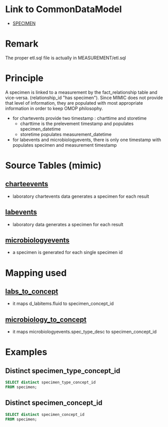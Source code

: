 # Link to CommonDataModel
- [SPECIMEN](https://github.com/OHDSI/CommonDataModel/wiki/SPECIMEN)

# Remark 
The proper etl.sql file is actually in MEASUREMENT/etl.sql

# Principle

A specimen is linked to a measurement by the fact_relationship table and vice-versa. (relationship_id "has specimen").
Since MIMIC does not provide that level of information, they are populated with most appropriate information in order to keep OMOP philosophy.
- for chartevents provide two timestamp : charttime and storetime
   - charttime is the prelevement timestamp and populates specimen_datetime
   - storetime populates measurement_datetime
- for labevents and microbiologyevents, there is only one timestamp with populates specimen and measurement timestamp

# Source Tables (mimic)

## [charteevents](https://mimic.physionet.org/mimictables/chartevents/)

- laboratory chartevents data generates a specimen for each result

## [labevents](https://mimic.physionet.org/mimictables/labevents/)

- laboratory data generates a specimen for each result

## [microbiologyevents](https://mimic.physionet.org/mimictables/microbiologyevents/)

- a specimen is generated for each single specimen id

# Mapping used

## [labs_to_concept](https://github.com/MIT-LCP/mimic-omop/blob/master/extras/concept/labs_specimen_to_concept.csv)

- it maps d_labitems.fluid to specimen_concept_id 

## [microbiology_to_concept](https://github.com/MIT-LCP/mimic-omop/blob/master/extras/concept/microbiology_specimen_to_concept.csv)

- it maps microbiologyevents.spec_type_desc to specimen_concept_id

# Examples

## Distinct specimen_type_concept_id
``` sql
SELECT distinct specimen_type_concept_id
FROM specimen;
```

## Distinct specimen_concept_id
``` sql
SELECT distinct specimen_concept_id
FROM specimen;
```
